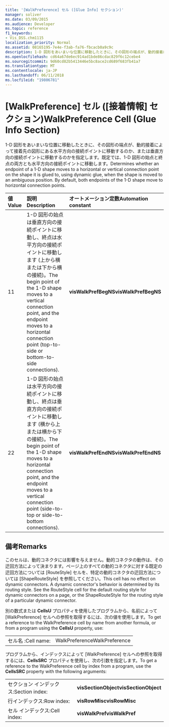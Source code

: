 ```yaml
---
title: '[WalkPreference] セル ([Glue Info] セクション)'
manager: soliver
ms.date: 03/09/2015
ms.audience: Developer
ms.topic: reference
f1_keywords:
- Vis_DSS.chm1115
localization_priority: Normal
ms.assetid: 08165195-7e4e-f3ab-fa76-fbcacb0a9c9c
description: 1-D 図形をあいまいな位置に移動したときに、その図形の端点が、動的接着によって接着先の図形にある水平方向の接続ポイントに移動するのか、または垂直方向の接続ポイントに移動するのかを指定します。既定では、1-D 図形の始点と終点の両方とも水平方向の接続ポイントに移動します。
ms.openlocfilehash: cd64a67de6ec914ad1bde86cdac829f6c12cebe4
ms.sourcegitcommit: 9d60cd82b5413446e5bc8ace2cd689f683fb41a7
ms.translationtype: MT
ms.contentlocale: ja-JP
ms.lasthandoff: 06/11/2018
ms.locfileid: "19806781"
---
```

# <a name="walkpreference-cell-glue-info-section"></a><span data-ttu-id="23e7a-104">[WalkPreference] セル ([接着情報] セクション)</span><span class="sxs-lookup"><span data-stu-id="23e7a-104">WalkPreference Cell (Glue Info Section)</span></span>

<span data-ttu-id="23e7a-p102">1-D 図形をあいまいな位置に移動したときに、その図形の端点が、動的接着によって接着先の図形にある水平方向の接続ポイントに移動するのか、または垂直方向の接続ポイントに移動するのかを指定します。既定では、1-D 図形の始点と終点の両方とも水平方向の接続ポイントに移動します。</span><span class="sxs-lookup"><span data-stu-id="23e7a-p102">Determines whether an endpoint of a 1-D shape moves to a horizontal or vertical connection point on the shape it is glued to, using dynamic glue, when the shape is moved to an ambiguous position. By default, both endpoints of the 1-D shape move to horizontal connection points.</span></span>
  
|<span data-ttu-id="23e7a-107">**値**</span><span class="sxs-lookup"><span data-stu-id="23e7a-107">**Value**</span></span>|<span data-ttu-id="23e7a-108">**説明**</span><span class="sxs-lookup"><span data-stu-id="23e7a-108">**Description**</span></span>|<span data-ttu-id="23e7a-109">**オートメーション定数**</span><span class="sxs-lookup"><span data-stu-id="23e7a-109">**Automation constant**</span></span>|
|:-----|:-----|:-----|
| <span data-ttu-id="23e7a-110">1</span><span class="sxs-lookup"><span data-stu-id="23e7a-110">1</span></span>  <br/> | <span data-ttu-id="23e7a-111">1-D 図形の始点は垂直方向の接続ポイントに移動し、終点は水平方向の接続ポイントに移動します (上から横または下から横の接続)。</span><span class="sxs-lookup"><span data-stu-id="23e7a-111">The begin point of the 1-D shape moves to a vertical connection point, and the endpoint moves to a horizontal connection point (top-to-side or bottom-to-side connections).</span></span>  <br/> |<span data-ttu-id="23e7a-112">**visWalkPrefBegNS**</span><span class="sxs-lookup"><span data-stu-id="23e7a-112">**visWalkPrefBegNS**</span></span> <br/> |
| <span data-ttu-id="23e7a-113">2</span><span class="sxs-lookup"><span data-stu-id="23e7a-113">2</span></span>  <br/> | <span data-ttu-id="23e7a-114">1-D 図形の始点は水平方向の接続ポイントに移動し、終点は垂直方向の接続ポイントに移動します (横から上または横から下の接続)。</span><span class="sxs-lookup"><span data-stu-id="23e7a-114">The begin point of the 1-D shape moves to a horizontal connection point, and the endpoint moves to a vertical connection point (side-to-top or side-to-bottom connections).</span></span>  <br/> |<span data-ttu-id="23e7a-115">**visWalkPrefEndNS**</span><span class="sxs-lookup"><span data-stu-id="23e7a-115">**visWalkPrefEndNS**</span></span> <br/> |
   
## <a name="remarks"></a><span data-ttu-id="23e7a-116">備考</span><span class="sxs-lookup"><span data-stu-id="23e7a-116">Remarks</span></span>

<span data-ttu-id="23e7a-p103">このセルは、動的コネクタには影響を与えません。動的コネクタの動作は、その迂回方法によって決まります。ページ上のすべての動的コネクタに対する既定の迂回方法については [RouteStyle] セルを、特定の動的コネクタの迂回方法については [ShapeRouteStyle] を参照してください。</span><span class="sxs-lookup"><span data-stu-id="23e7a-p103">This cell has no effect on dynamic connectors. A dynamic connector's behavior is determined by its routing style. See the RouteStyle cell for the default routing style for dynamic connectors on a page, or the ShapeRouteStyle for the routing style of a particular dynamic connector.</span></span>
  
<span data-ttu-id="23e7a-120">別の数式または **CellsU** プロパティを使用したプログラムから、名前によって [WalkPreference] セルへの参照を取得するには、次の値を使用します。</span><span class="sxs-lookup"><span data-stu-id="23e7a-120">To get a reference to the WalkPreference cell by name from another formula, or from a program using the **CellsU** property, use:</span></span> 
  
|||
|:-----|:-----|
| <span data-ttu-id="23e7a-121">セル名 :</span><span class="sxs-lookup"><span data-stu-id="23e7a-121">Cell name:</span></span>  <br/> | <span data-ttu-id="23e7a-122">WalkPreference</span><span class="sxs-lookup"><span data-stu-id="23e7a-122">WalkPreference</span></span>  <br/> |
   
<span data-ttu-id="23e7a-123">プログラムから、インデックスによって [WalkPreference] セルへの参照を取得するには、**CellsSRC** プロパティを使用し、次の引数を指定します。</span><span class="sxs-lookup"><span data-stu-id="23e7a-123">To get a reference to the WalkPreference cell by index from a program, use the **CellsSRC** property with the following arguments:</span></span> 
  
|||
|:-----|:-----|
| <span data-ttu-id="23e7a-124">セクション インデックス:</span><span class="sxs-lookup"><span data-stu-id="23e7a-124">Section index:</span></span>  <br/> |<span data-ttu-id="23e7a-125">**visSectionObject**</span><span class="sxs-lookup"><span data-stu-id="23e7a-125">**visSectionObject**</span></span> <br/> |
| <span data-ttu-id="23e7a-126">行インデックス:</span><span class="sxs-lookup"><span data-stu-id="23e7a-126">Row index:</span></span>  <br/> |<span data-ttu-id="23e7a-127">**visRowMisc**</span><span class="sxs-lookup"><span data-stu-id="23e7a-127">**visRowMisc**</span></span> <br/> |
| <span data-ttu-id="23e7a-128">セル インデックス:</span><span class="sxs-lookup"><span data-stu-id="23e7a-128">Cell index:</span></span>  <br/> |<span data-ttu-id="23e7a-129">**visWalkPref**</span><span class="sxs-lookup"><span data-stu-id="23e7a-129">**visWalkPref**</span></span> <br/> |
   

